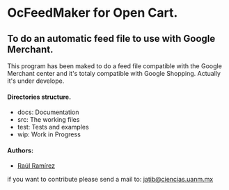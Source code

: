 # OcFeedMaker for Open Cart.

## To do an automatic feed file to use with Google Merchant.

This program has been maked to do a feed file compatible
with the Google Merchant center and it's totaly compatible with
Google Shopping. Actually it's under develope.

#### Directories structure.
- docs: Documentation
- src: The working files
- test: Tests and examples
- wip: Work in Progress

#### Authors:

- [Raúl Ramírez](https://github.com/jatib "jatib")

if you want to contribute please send a mail to: [jatib@ciencias.uanm.mx](to:jatib@ciencias.uanm.mx)

